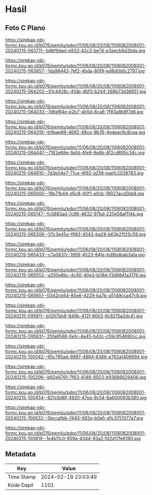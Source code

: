 # Hasil

## Foto C Plano

https://sirekap-obj-formc.kpu.go.id/b076/pemilu/pdpr/11/06/08/20/08/1106082008001-20240215-063711--bdbf9dad-e933-42c3-be74-e3aecb6d2bda.jpg

https://sirekap-obj-formc.kpu.go.id/b076/pemilu/pdpr/11/06/08/20/08/1106082008001-20240215-063857--1da98443-7ef2-4bda-80f9-ed8d0b6c2797.jpg

https://sirekap-obj-formc.kpu.go.id/b076/pemilu/pdpr/11/06/08/20/08/1106082008001-20240215-064202--51c4428c-41db-4bf3-b244-266b73d36651.jpg

https://sirekap-obj-formc.kpu.go.id/b076/pemilu/pdpr/11/06/08/20/08/1106082008001-20240215-064033--7dfaf84e-e2b7-4b5d-8ca8-7f83a9b8f7d6.jpg

https://sirekap-obj-formc.kpu.go.id/b076/pemilu/pdpr/11/06/08/20/08/1106082008001-20240215-064319--b1feae69-4692-48ce-9b76-4edeac6c8cea.jpg

https://sirekap-obj-formc.kpu.go.id/b076/pemilu/pdpr/11/06/08/20/08/1106082008001-20240215-064447--7162e68e-9a1d-4fe9-9a6b-4f2cd695c34c.jpg

https://sirekap-obj-formc.kpu.go.id/b076/pemilu/pdpr/11/06/08/20/08/1106082008001-20240215-064610--7d3e04e7-71ce-4f92-a258-eaefc2039783.jpg

https://sirekap-obj-formc.kpu.go.id/b076/pemilu/pdpr/11/06/08/20/08/1106082008001-20240215-065005--19b71b44-d5c8-40f1-a0cb-19027acd2bb8.jpg

https://sirekap-obj-formc.kpu.go.id/b076/pemilu/pdpr/11/06/08/20/08/1106082008001-20240215-065147--fc5883ad-7c96-4632-97bd-220e58af114b.jpg

https://sirekap-obj-formc.kpu.go.id/b076/pemilu/pdpr/11/06/08/20/08/1106082008001-20240215-065306--57c3e45e-f993-4543-ba29-b63b21f25c59.jpg

https://sirekap-obj-formc.kpu.go.id/b076/pemilu/pdpr/11/06/08/20/08/1106082008001-20240215-065433--c7a0837c-1959-4523-84fe-bd9bdbab3a1a.jpg

https://sirekap-obj-formc.kpu.go.id/b076/pemilu/pdpr/11/06/08/20/08/1106082008001-20240215-065552--a250e8bc-4c90-40e3-b08d-f3d9841a3176.jpg

https://sirekap-obj-formc.kpu.go.id/b076/pemilu/pdpr/11/06/08/20/08/1106082008001-20240215-065651--0342cd44-85e6-4229-ba7b-a5149cca47c8.jpg

https://sirekap-obj-formc.kpu.go.id/b076/pemilu/pdpr/11/06/08/20/08/1106082008001-20240215-095811--b1267bb8-849b-412f-9002-6c8215a0dc41.jpg

https://sirekap-obj-formc.kpu.go.id/b076/pemilu/pdpr/11/06/08/20/08/1106082008001-20240215-095931--25fa8568-0e1c-4e45-b42c-c59c954680cc.jpg

https://sirekap-obj-formc.kpu.go.id/b076/pemilu/pdpr/11/06/08/20/08/1106082008001-20240215-100042--95c785ad-9997-4884-8386-e762a1406694.jpg

https://sirekap-obj-formc.kpu.go.id/b076/pemilu/pdpr/11/06/08/20/08/1106082008001-20240215-100206--b82e6761-7f63-4148-9503-b93686629406.jpg

https://sirekap-obj-formc.kpu.go.id/b076/pemilu/pdpr/11/06/08/20/08/1106082008001-20240215-100454--821c6d6f-4920-47ea-9c54-8a600093b380.jpg

https://sirekap-obj-formc.kpu.go.id/b076/pemilu/pdpr/11/06/08/20/08/1106082008001-20240215-100632--3bccafbb-7443-492e-b0e5-d1c3751077a7.jpg

https://sirekap-obj-formc.kpu.go.id/b076/pemilu/pdpr/11/06/08/20/08/1106082008001-20240215-100819--1e4b11c0-959a-4344-93a2-fd2d17fe6180.jpg


## Metadata

| Key        | Value               |
| ---------- | ------------------- |
| Time Stamp | 2024-02-19 23:03:49 |
| Kode Dapil | 1101                |



